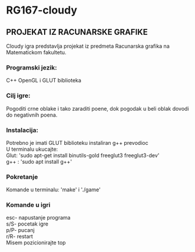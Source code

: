 # RG167-cloudy

## PROJEKAT IZ RACUNARSKE GRAFIKE

Cloudy igra predstavlja projekat iz predmeta Racunarska grafika na Matematickom fakultetu.

### Programski jezik: 
C++ OpenGL i GLUT biblioteka
### Cilj igre: 
Pogoditi crne oblake i tako zaraditi poene, dok pogodak u beli oblak dovodi do negativnih poena.
### Instalacija: 
Potrebno je imati GLUT biblioteku instaliran g++ prevodioc  
U terminalu ukucajte:  
Glut: 'sudo apt-get install binutils-gold freeglut3 freeglut3-dev'  
g++ : 'sudo apt install g++'  
### Pokretanje
Komande u terminalu: 'make' i './game'
### Komande u igri
esc- napustanje programa  
s/S- pocetak igre  
p/P- pucanj  
r/R- restart  
Misem pozicionirajte top  

